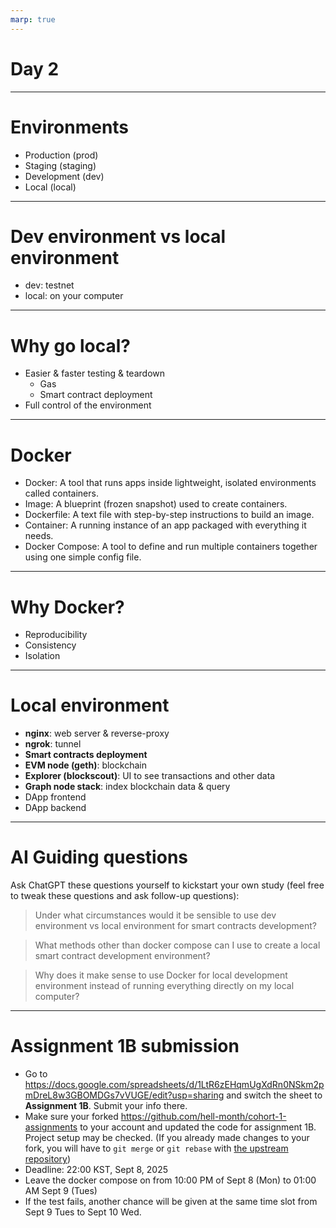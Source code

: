 ```yaml
---
marp: true
---
```


# Day 2

---

# Environments

- Production (prod)
- Staging (staging)
- Development (dev)
- Local (local)

---

# Dev environment vs local environment

- dev: testnet
- local: on your computer

---

# Why go local?

- Easier & faster testing & teardown
  - Gas
  - Smart contract deployment
- Full control of the environment

---

# Docker

- Docker: A tool that runs apps inside lightweight, isolated environments called containers.
- Image: A blueprint (frozen snapshot) used to create containers.
- Dockerfile: A text file with step-by-step instructions to build an image.
- Container: A running instance of an app packaged with everything it needs.
- Docker Compose: A tool to define and run multiple containers together using one simple config file.

---

# Why Docker?

- Reproducibility
- Consistency
- Isolation

---

# Local environment

- **nginx**: web server & reverse-proxy
- **ngrok**: tunnel
- **Smart contracts deployment**
- **EVM node (geth)**: blockchain
- **Explorer (blockscout)**: UI to see transactions and other data
- **Graph node stack**: index blockchain data & query
- DApp frontend
- DApp backend

---

# AI Guiding questions

Ask ChatGPT these questions yourself to kickstart your own study (feel free to tweak these questions and ask follow-up questions):

> Under what circumstances would it be sensible to use dev environment vs local environment for smart contracts development?

> What methods other than docker compose can I use to create a local smart contract development environment?

> Why does it make sense to use Docker for local development environment instead of running everything directly on my local computer?

---

<style scoped>
section {
  font-size: 27px;
}
</style>

# Assignment 1B submission
- Go to https://docs.google.com/spreadsheets/d/1LtR6zEHqmUgXdRn0NSkm2pmDreL8w3GBOMDGs7vVUGE/edit?usp=sharing and switch the sheet to **Assignment 1B**. Submit your info there.
- Make sure your forked https://github.com/hell-month/cohort-1-assignments to your account and updated the code for assignment 1B. Project setup may be checked. (If you already made changes to your fork, you will have to `git merge` or `git rebase` with [the upstream repository](https://github.com/hell-month/cohort-1-assignments))
- Deadline: 22:00 KST, Sept 8, 2025
- Leave the docker compose on from 10:00 PM of Sept 8 (Mon) to 01:00 AM Sept 9 (Tues)
- If the test fails, another chance will be given at the same time slot from Sept 9 Tues to Sept 10 Wed.
